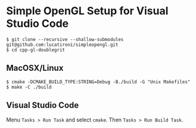 # Simple OpenGL Setup for Visual Studio Code

```
$ git clone --recursive --shallow-submodules git@github.com:lucatironi/simpleopengl.git
$ cd cpp-gl-doublegrit
```
## MacOSX/Linux
```
$ cmake -DCMAKE_BUILD_TYPE:STRING=Debug -B./build -G "Unix Makefiles"
$ make -C ./build
```
## Visual Studio Code
Menu `Tasks > Run Task` and select `cmake`. Then `Tasks > Run Build Task`.